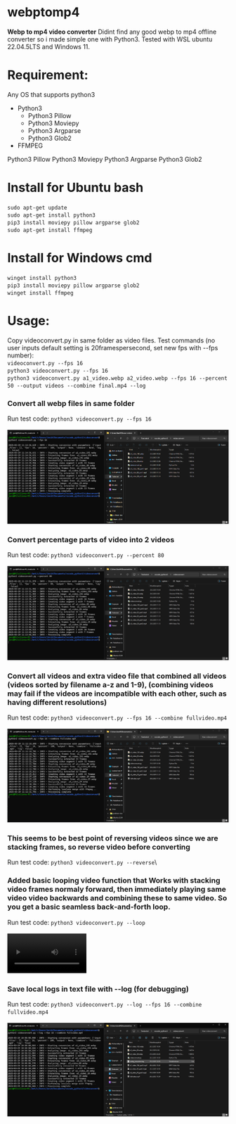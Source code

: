 # webptomp4
**Webp to mp4 video converter**
Didint find any good webp to mp4 offline converter so i made simple one with Python3. Tested with WSL ubuntu 22.04.5LTS and Windows 11.
# Requirement:
Any OS that supports python3
* Python3
  + Python3 Pillow
  + Python3 Moviepy
  + Python3 Argparse
  + Python3 Glob2
* FFMPEG

Python3 Pillow
Python3 Moviepy
Python3 Argparse
Python3 Glob2
# Install for Ubuntu bash
`sudo apt-get update`\
`sudo apt-get install python3`\
`pip3 install moviepy pillow argparse glob2`\
`sudo apt-get install ffmpeg`
# Install for Windows cmd
`winget install python3`\
`pip3 install moviepy pillow argparse glob2`\
`winget install ffmpeg`
# Usage:
Copy videoconvert.py in same folder as video files. Test commands (no user inputs default setting is 20framespersecond, set new fps with --fps number): \
`videoconvert.py --fps 16`\
`python3 videoconvert.py --fps 16` \
`python3 videoconvert.py a1_video.webp a2_video.webp --fps 16 --percent 50 --output videos --combine final.mp4 --log`

### Convert all webp files in same folder
Run test code: `python3 videoconvert.py --fps 16`\
\
![percentage](./images/image_normal.png)
### Convert percentage parts of video into 2 videos
Run test code: `python3 videoconvert.py --percent 80`\
\
![percentage](./images/image_prosent.png)

### Convert all videos and extra video file that combined all videos (videos sorted by filename a-z and 1-9), (combining videos may fail if the videos are incompatible with each other, such as having different resolutions)
Run test code: `python3 videoconvert.py --fps 16 --combine fullvideo.mp4`\
\
![combine](./images/image_combine.png)

### This seems to be best point of reversing videos since we are stacking frames, so reverse video before converting
Run test code: `python3 videoconvert.py --reverse`\

### Added basic looping video function that Works with stacking video frames normaly forward, then immediately playing same video video backwards and combining these to same video. So you get a basic seamless back‑and‑forth loop. 
Run test code: `python3 videoconvert.py --loop`\
\
<video src='./images/video_sample.mp4' width=180/>

### Save local logs in text file with --log (for debugging)
Run test code: `python3 videoconvert.py --log --fps 16 --combine fullvideo.mp4`\
\
![log](./images/image_log.png)
